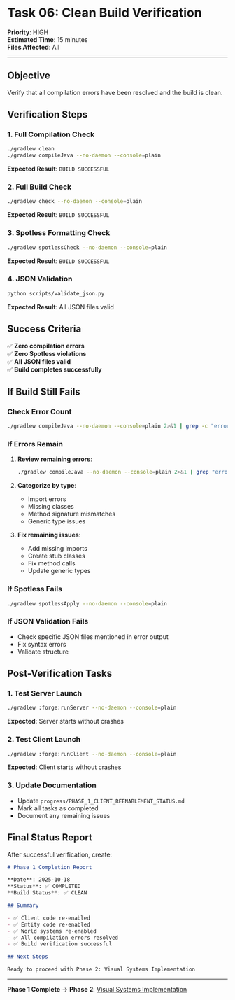 # Task 06: Clean Build Verification

**Priority**: HIGH  
**Estimated Time**: 15 minutes  
**Files Affected**: All

---

## Objective

Verify that all compilation errors have been resolved and the build is clean.

## Verification Steps

### 1. Full Compilation Check

```bash
./gradlew clean
./gradlew compileJava --no-daemon --console=plain
```

**Expected Result**: `BUILD SUCCESSFUL`

### 2. Full Build Check

```bash
./gradlew check --no-daemon --console=plain
```

**Expected Result**: `BUILD SUCCESSFUL`

### 3. Spotless Formatting Check

```bash
./gradlew spotlessCheck --no-daemon --console=plain
```

**Expected Result**: `BUILD SUCCESSFUL`

### 4. JSON Validation

```bash
python scripts/validate_json.py
```

**Expected Result**: All JSON files valid

## Success Criteria

✅ **Zero compilation errors**  
✅ **Zero Spotless violations**  
✅ **All JSON files valid**  
✅ **Build completes successfully**

## If Build Still Fails

### Check Error Count

```bash
./gradlew compileJava --no-daemon --console=plain 2>&1 | grep -c "error:"
```

### If Errors Remain

1. **Review remaining errors**:

   ```bash
   ./gradlew compileJava --no-daemon --console=plain 2>&1 | grep "error:" > final_errors.txt
   ```

2. **Categorize by type**:

   - Import errors
   - Missing classes
   - Method signature mismatches
   - Generic type issues

3. **Fix remaining issues**:
   - Add missing imports
   - Create stub classes
   - Fix method calls
   - Update generic types

### If Spotless Fails

```bash
./gradlew spotlessApply --no-daemon --console=plain
```

### If JSON Validation Fails

- Check specific JSON files mentioned in error output
- Fix syntax errors
- Validate structure

## Post-Verification Tasks

### 1. Test Server Launch

```bash
./gradlew :forge:runServer --no-daemon --console=plain
```

**Expected**: Server starts without crashes

### 2. Test Client Launch

```bash
./gradlew :forge:runClient --no-daemon --console=plain
```

**Expected**: Client starts without crashes

### 3. Update Documentation

- Update `progress/PHASE_1_CLIENT_REENABLEMENT_STATUS.md`
- Mark all tasks as completed
- Document any remaining issues

## Final Status Report

After successful verification, create:

```markdown
# Phase 1 Completion Report

**Date**: 2025-10-18  
**Status**: ✅ COMPLETED  
**Build Status**: ✅ CLEAN

## Summary

- ✅ Client code re-enabled
- ✅ Entity code re-enabled
- ✅ World systems re-enabled
- ✅ All compilation errors resolved
- ✅ Build verification successful

## Next Steps

Ready to proceed with Phase 2: Visual Systems Implementation
```

---

**Phase 1 Complete** → **Phase 2**: [Visual Systems Implementation](../DEFERRED_WORK_ROADMAP.md#phase-2-visual-systems-implementation-20-30-hours)
